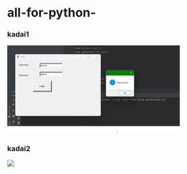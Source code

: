 # all-for-python- #
### kadai1 ###
<img src="create to gui login form using python/execution result.png" width ="400px">

### kadai2 ###

<img src="all-for-python-/spelling chacker/execution result.png" width ="400px">

